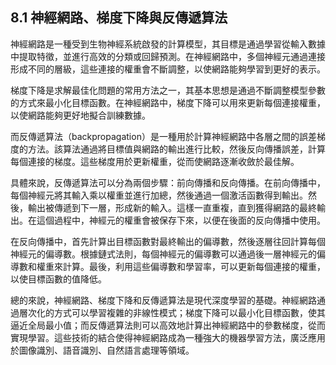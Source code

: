## 8.1 神經網路、梯度下降與反傳遞算法

神經網路是一種受到生物神經系統啟發的計算模型，其目標是通過學習從輸入數據中提取特徵，並進行高效的分類或回歸預測。在神經網路中，多個神經元通過連接形成不同的層級，這些連接的權重會不斷調整，以使網路能夠學習到更好的表示。

梯度下降是求解最佳化問題的常用方法之一，其基本思想是通過不斷調整模型參數的方式來最小化目標函數。在神經網路中，梯度下降可以用來更新每個連接權重，以使網路能夠更好地擬合訓練數據。

而反傳遞算法（backpropagation）是一種用於計算神經網路中各層之間的誤差梯度的方法。該算法通過將目標值與網路的輸出進行比較，然後反向傳播誤差，計算每個連接的梯度。這些梯度用於更新權重，從而使網路逐漸收斂於最佳解。

具體來說，反傳遞算法可以分為兩個步驟：前向傳播和反向傳播。在前向傳播中，每個神經元將其輸入乘以權重並進行加總，然後通過一個激活函數得到輸出。然後，輸出被傳遞到下一層，形成新的輸入。這樣一直重複，直到獲得網路的最終輸出。在這個過程中，神經元的權重會被保存下來，以便在後面的反向傳播中使用。

在反向傳播中，首先計算出目標函數對最終輸出的偏導數，然後逐層往回計算每個神經元的偏導數。根據鏈式法則，每個神經元的偏導數可以通過後一層神經元的偏導數和權重來計算。最後，利用這些偏導數和學習率，可以更新每個連接的權重，以使目標函數的值降低。

總的來說，神經網路、梯度下降和反傳遞算法是現代深度學習的基礎。神經網路通過層次化的方式可以學習複雜的非線性模式；梯度下降可以最小化目標函數，使其逼近全局最小值；而反傳遞算法則可以高效地計算出神經網路中的參數梯度，從而實現學習。這些技術的結合使得神經網路成為一種強大的機器學習方法，廣泛應用於圖像識別、語音識別、自然語言處理等領域。